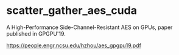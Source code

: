 # scatter_gather_aes_cuda
A High-Performance Side-Channel-Resistant AES on GPUs, paper published in GPGPU'19.

https://people.engr.ncsu.edu/hzhou/aes_gpgpu19.pdf
